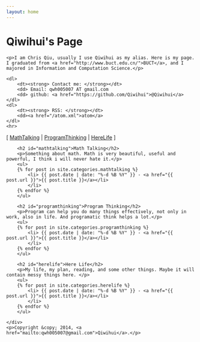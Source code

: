 ```yaml
---
layout: home
---
```


<div id="aboutme">
    <h1>Qiwihui's Page</h1>

    <p>I am Chris Qiu, usually I use Qiwihui as my alias. Here is my page. I graduated from <a href="http://www.buct.edu.cn/">BUCT</a>, and I majored in Information and Computation Science.</p>

    <dl>
        <dt><strong> Contact me: </strong></dt>
        <dd> Email: qwh005007 AT gmail.com
        <dd> github: <a href="https://github.com/Qiwihui">@Qiwihui</a>
    </dl>
	<dl>
	    <dt><strong> RSS: </strong></dt>
		<dd><a href="/atom.xml">atom</a>
	</dl>
    <hr>
</div>

<div id="blog">
    <div id="section">
        <p>
        [ <a href="#mathtalking">MathTalking</a> |
         <a href="#programthinking">ProgramThinking</a> |
         <a href="#herelife">HereLife</a> ]
        </p>

        <h2 id="mathtalking">Math Talking</h2>
        <p>Something about math. Math is very beautiful, useful and powerful, I think i will never hate it.</p>
        <ul>
        {% for post in site.categories.mathtalking %}
            <li> {{ post.date | date: "%-d %B %Y" }} - <a href="{{ post.url }}">{{ post.title }}</a></li>
            </li>
        {% endfor %}
        </ul>

        <h2 id="programthinking">Program Thinking</h2>
        <p>Program can help you do many things effectively, not only in work, also in life. And programatic think helps a lot.</p>
        <ul>
        {% for post in site.categories.programthinking %}
            <li> {{ post.date | date: "%-d %B %Y" }} - <a href="{{ post.url }}">{{ post.title }}</a></li>
            </li>
        {% endfor %}
        </ul>

        <h2 id="herelife">Here Life</h2>
        <p>My life, my plan, reading, and some other things. Maybe it will contain messy things here. </p>
        <ul>
        {% for post in site.categories.herelife %}
            <li> {{ post.date | date: "%-d %B %Y" }} - <a href="{{ post.url }}">{{ post.title }}</a></li>
            </li>
        {% endfor %}
        </ul>

    </div>
    <p>Copyright &copy; 2014, <a href="mailto:qwh005007@gmail.com">Qiwihui</a>.</p>
</div>
